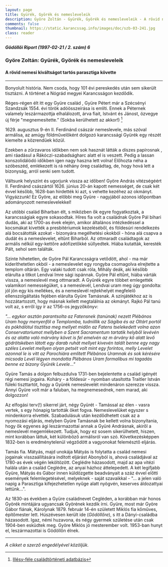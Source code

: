 ```yaml
---
layout: page
title: Gyürék, Györék és nemesleveleik
description: Györe Zoltán - Gyürék, Györék és nemesleveleik - A rövid nemesi kiváltságot tartós parasztiga követte
comments: false
thumbnail: https://static.karancssag.info/images/doc/szb-03-241.jpg
class: reader
---
```

_**Gödöllői Riport (1997-02-21 / 2. szám) 6**_

### Györe Zoltán: Gyürék, Györék és nemesleveleik

#### A rövid nemesi kiváltságot tartós parasztiga követte
***
Bonyolult história. Nem csoda, hogy 101 évi pereskedés után sem sikerült tisztázni. A történet a Nógrád megyei Karancsságon kezdődik.

Réges-régen élt itt egy Gyüre család , Gyüre Pétert már a Szécsényi Szandzsák 1554. évi török adóösszeírása is említi. Ennek a Péternek valamely leszármazottja elhalálozott, árva fiait, Istvánt és Jánost, özvegye új férje "megnemesítette.” (Sokba kerülhetett az akkor!) [^1]

1629\.  augusztus 9-én II. Ferdinánd császár nemeslevele, más szóval armálisa, az amúgy földművelőként dolgozó karancssági Gyürék egy részét kiemelte a közrendüek közül.

Ezekben a zűrzavaros időkben nem sok hasznát látták a díszes papírosnak , ami ráadásul a Rákóczi-szabadságharc alatt el is veszett. Pedig a lassan konszolidálódó időkben igen nagy haszna lett volna! Előhozta néha a szóbeszéd, emlékezett is rá néhány öreg családtag, de, hogy hová lett a bizonyság, arról senki sem tudott.

Váltsunk helyszínt és ugorjunk vissza az időben! Györe András vitézségéért II. Ferdinánd császártól 1626. június 20-án kapott nemességet, de csak két évvel később, 1628-ban hirdették ki azt, s vehette kezéhez az okmányt. Vigyázzunk! Ez Györe, az előbbi meg Gyüre - nagyjából azonos időpontban adományozott nemeslevelekkel!

Az utóbbi család Biharban élt, s miközben ők egyre fogyatkoztak, a karancsságiak egyre sokasodtak. Híres fia volt a családnak Györe Pál bihari dudás, aki az 1700-as évek elején, amikor általános intézkedéssel a kocsmákat kivették a presbitériumok kezeléséből, és földesúri rendelkezés alá bocsátották azokat - bizonyára megélhetési okokból - hóna alá csapva a dudát és a nemeslevelet, eltűnt Biharból. Az ottmaradt családtagok az armális nélkül egy-kettőre adófizetőkké süllyedtek. Hiába kutatták, keresték Pált, sehol sem találták.

Szinte hihetetlen, de Györe Pál Karancsságra vetődött, ahol - ma már kideríthetetlen okból - a nemeslevelet egy rongyba csomagolva elrejtette a templom oltárán. Egy valaki tudott csak róla, Mihály deák, aki később elárulta a titkot Lendvai Imre sági ispánnak. Györe Pál eltűnt, hiába várták vissza, a nemeslevél meg ottmaradt. A Gyürék egyre többet emlegették valamikori nemességüket, s a nemeslevél, Lendvai uram meg úgy gondolta: jól jön egy kis mellékes, és a nemeslevél rejtekhelyét megfelelő ellenszolgáltatás fejében elárulta Gyüre Tamásnak. A színjátékhoz az is hozzátartozott, hogy másnak kellett megtalálnia az okmányt. Rajkó Pál tanú volt az, s erről így ír az 1756-os jegyzőkönyv:

*"... egykor asztán parantsolta az Fatensnek (tanúnak) nezett Plébános Uram hogy menyenföl a Templomba, tudniillik az Ságiba és az Oltárt portól és pókhálótul tisztítsa meg mellyet midőn az Fatens tselekedett volna azon Conservatoriumot mellyben a Szent Sacramentum tartatik helyből levévén és az alatta való márvány követ is fel emelvén az m árvány kő alatt levő gödrötskében látott egy darab ruhát mellyet kivevén talált benne egy nagy széles Levelet mellyen olyan petsét volt mint egy forintos, melly Levelet azonnal le is vitt az Parochiára említett Plébános Uramnak és sok kérésére micsoda Levél légyen mondotta Plébános Uram formalibus mi tagadás benne ez bizony Gyürék Levele..."*

Gyüre Tamás a dolgon felbuzdulva 1731-ben bejelentette a család igényét régi nemesi jogaira. Koháry - a földesúr - nyomban utasította Traitler István füleki tiszttartót, hogy a Gyürék nemeslevelét mindenáron szerezze vissza. Annyi Gyüre volt már a faluban, ha megnemesednek, nem marad, aki dolgozzon!

Az elfogási terv(!) sikerrel járt, négy Gyürét - Tamással az élen - vasra vertek, s egy hónapig tartották őket fogva. Nemeslevelüket egyszer s mindenkorra elvették. Szabadulásuk után kezdődhetett csak az a nyomozási eljárás, melyben Gyüre Tamásnak be kellett volna bizonyítania, hogy ők egyenes ági leszármazottai annak a Gyüré Andrásnak, akiről a nemeslevél megemlékezett. Tudjuk, hogy ez sosem sikerülhetett, hiszen, mint korábban láttuk, két különböző armálisról van szó. Következésképpen 1832-ben is eredménytelenül végződött a vagyonokat felemésztő eljárás.

Tamás fia. Mátyás, majd unokája Mátyás is folytatta a család nemesi jogainak visszaállítására indított eljárást Abonyból is, ahová családjával az 1780-as évek végén leköltözött. Ceglédre házasodott, majd az apa vitézi halála után a család Ceglédre, az anyai házhoz áttelepedett. A két legifjabb Gyüre, Mátyás és Gábor innen küldözgette beadványait a száz évvel előtti események felemlegetésével, melyeknek - saját szavaikkal - "... a jelen való napig a Parasztiga kifejezhetetlen nyűge alatt nyögvén, keserves áldozattyai lettünk...".

Az 1830-as években a Gyüre családnevet Cegléden, a korábban már honos Györék mintájára ugyancsak Györének kezdik írni. Gyüre, most már Györe Gábor fiának, Károlynak 1879. február 14-én született Miklós fia kőműves, építőmester lett. Húszévesen került ide (*Gödöllőre*), s itt a Dányi-családba házasodott. Igaz, némi huzavona, és négy gyermek születése után csak 1904-ben esküdtek meg. Györe Miklós jó mesterember volt. 1953-ban hunyt el, leszármazottai is Gödöllőn élnek.



***

_A cikket a szerző engedélyével közöljük._

[^1]: [Illésy-féle családtörténeti adatbázis](https://adatbazisokonline.mnl.gov.hu/adatbazis/a-131-illesy-fele-csaladtorteneti-adatbazis/adatlap/17965)